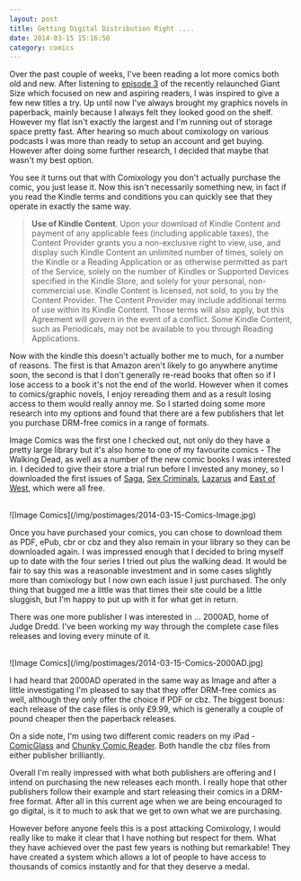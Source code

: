 ```yaml
---
layout: post
title: Getting Digital Distribution Right ....
date: 2014-03-15 15:16:50
category: comics
---
```


Over the past couple of weeks, I've been reading a lot more comics both old and new. After listening to [episode 3][GiantSizeEp3] of the recently relaunched Giant Size which focused on new and aspiring readers, I was inspired to give a few new titles a try. Up until now I've always brought my graphics novels in paperback, mainly because I always felt they looked good on the shelf. However my flat isn't exactly the largest and I'm running out of storage space pretty fast. After hearing so much about comixology on various podcasts I was more than ready to setup an account and get buying. However after doing some further research, I decided that maybe that wasn't my best option.

You see it turns out that with Comixology you don't actually purchase the comic, you just lease it. Now this isn't necessarily something new, in fact if you read the Kindle terms and conditions you can quickly see that they operate in exactly the same way.

> **Use of Kindle Content**. Upon your download of Kindle Content and payment of any applicable fees (including applicable taxes), the Content Provider grants you a non-exclusive right to view, use, and display such Kindle Content an unlimited number of times, solely on the Kindle or a Reading Application or as otherwise permitted as part of the Service, solely on the number of Kindles or Supported Devices specified in the Kindle Store, and solely for your personal, non-commercial use. Kindle Content is licensed, not sold, to you by the Content Provider. The Content Provider may include additional terms of use within its Kindle Content. Those terms will also apply, but this Agreement will govern in the event of a conflict. Some Kindle Content, such as Periodicals, may not be available to you through Reading Applications.

Now with the kindle this doesn't actually bother me to much, for a number of reasons. The first is that Amazon aren't likely to go anywhere anytime soon, the second is that I don't generally re-read books that often so if I lose access to a book it's not the end of the world. However when it comes to comics/graphic novels, I enjoy rereading them and as a result losing access to them would really annoy me. So I started doing some more research into my options and found that there are a few publishers that let you purchase DRM-free comics in a range of formats.

Image Comics was the first one I checked out, not only do they have a pretty large library but it's also home to one of my favourite comics - The Walking Dead, as well as a number of the new comic books I was interested in. I decided to give their store a trial run before I invested any money, so I downloaded the first issues of [Saga][SagaIssue1], [Sex Criminals][SexCriminalIssue1], [Lazarus][LazarusIssue1] and [East of West][EastofWestIssue1], which were all free. 

<br>
![Image Comics](/img/postimages/2014-03-15-Comics-Image.jpg)
<br>


Once you have purchased your comics, you can chose to download them as PDF, ePub, cbr or cbz and they also remain in your library so they can be downloaded again. I was impressed enough that I decided to bring myself up to date with the four series I tried out plus the walking dead. It would be fair to say this was a reasonable investment and in some cases slightly more than comixology but I now own each issue I just purchased. The only thing that bugged me a little was that times their site could be a little sluggish, but I'm happy to put up with it for what get in return.

There was one more publisher I was interested in ... 2000AD, home of Judge Dredd. I've been working my way through the complete case files releases and loving every minute of it. 

<br>
![Image Comics](/img/postimages/2014-03-15-Comics-2000AD.jpg)
<br>

I had heard that 2000AD operated in the same way as Image and after a little investigating I'm pleased to say that they offer DRM-free comics as well, although they only offer the choice if PDF or cbz. The biggest bonus: each release of the case files is only £9.99, which is generally a couple of pound cheaper then the paperback releases.

On a side note, I'm using two different comic readers on my iPad - [ComicGlass][ComicGlass] and [Chunky Comic Reader][ChunkyReader]. Both handle the cbz files from either publisher brilliantly.

Overall I'm really impressed with what both publishers are offering and I intend on purchasing the new releases each month. I really hope that other publishers follow their example and start releasing their comics in a DRM-free format.  After all in this current age when we are being encouraged to go digital, is it to much to ask that we get to own what we are purchasing.

However before anyone feels this is a post attacking Comixology, I would really like to make it clear that I have nothing but respect for them. What they have achieved over the past few years is nothing but remarkable! They have created a system which allows a lot of people to have access to thousands of comics instantly and for that they deserve a medal.

[GiantSizeEp3]: http://www.esn.fm/giant-size/3-jokey-jokey-bang-bang
[SagaIssue1]: https://imagecomics.com/comics/releases/saga-1
[SexCriminalIssue1]: https://imagecomics.com/comics/releases/sex-criminals-1
[LazarusIssue1]: https://imagecomics.com/comics/releases/lazarus-1
[EastofWestIssue1]: https://imagecomics.com/comics/releases/east-of-west-1
[ComicGlass]: https://itunes.apple.com/gb/app/comicglass-comicreader/id363992049?mt=8
[ChunkyReader]: https://itunes.apple.com/gb/app/chunky-comic-reader/id663567628?mt=8


